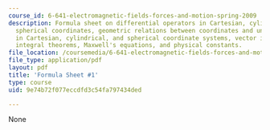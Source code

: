 ```yaml
---
course_id: 6-641-electromagnetic-fields-forces-and-motion-spring-2009
description: Formula sheet on differential operators in Cartesian, cylindrical, and
  spherical coordinates, geometric relations between coordinates and unit vectors
  in Cartesian, cylindrical, and spherical coordinate systems, vector identities,
  integral theorems, Maxwell's equations, and physical constants.
file_location: /coursemedia/6-641-electromagnetic-fields-forces-and-motion-spring-2009/9e74b72f077eccdfd3c54fa797434ded_MIT6_641s09_study01.pdf
file_type: application/pdf
layout: pdf
title: 'Formula Sheet #1'
type: course
uid: 9e74b72f077eccdfd3c54fa797434ded

---
```

None